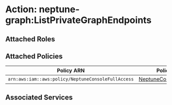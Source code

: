 # Action: neptune-graph:ListPrivateGraphEndpoints

## Attached Roles

## Attached Policies

| Policy ARN | Policy Name |
|------------|-------------|
| `arn:aws:iam::aws:policy/NeptuneConsoleFullAccess` | [NeptuneConsoleFullAccess](../policies.md#neptuneconsolefullaccess) |

## Associated Services

